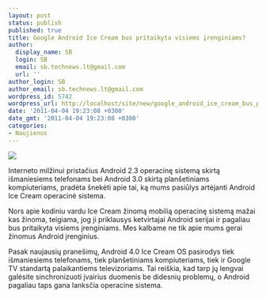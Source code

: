 ```yaml
---
layout: post
status: publish
published: true
title: Google Android Ice Cream bus pritaikyta visiems įrenginiams?
author:
  display_name: SB
  login: SB
  email: sb.technews.lt@gmail.com
  url: ''
author_login: SB
author_email: sb.technews.lt@gmail.com
wordpress_id: 5742
wordpress_url: http://localhost/site/new/google_android_ice_cream_bus_pritaikyta_visiems_irenginiams/
date: '2011-04-04 19:23:08 +0300'
date_gmt: '2011-04-04 19:23:08 +0300'
categories:
- Naujienos
---
```

<div class="imgright"><img src="http://technews.lt/upload/Android-Ice-Cream.jpg"  /></div>
<p>Interneto milžinui pristačius Android 2.3 operacinę sistemą skirtą išmaniesiems telefonams bei Android 3.0 skirtą planšetiniams kompiuteriams, pradėta šnekėti apie tai, ką mums pasiūlys artėjanti Android Ice Cream operacinė sistema.</p>
<p>Nors apie kodiniu vardu Ice Cream žinomą mobilią operacinę sistemą mažai kas žinoma, teigiama, jog ji priklausys ketvirtajai Android serijai ir pagaliau bus pritaikyta visiems įrenginiams. Mes kalbame ne tik apie mums gerai žinomus Android įrenginius.</p>
<p>Pasak naujausių pranešimų, Android 4.0 Ice Cream OS pasirodys tiek išmaniesiems telefonams, tiek planšetiniams kompiuteriams, tiek ir Google TV standartą palaikantiems televizoriams. Tai reiškia, kad tarp jų lengvai galėsite sinchronizuoti įvairius duomenis be didesnių problemų, o Android pagaliau taps gana lanksčia operacine sistema.<br /></p>

